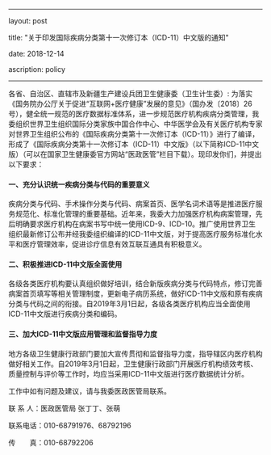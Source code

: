 ﻿---

layout: post

title: "关于印发国际疾病分类第十一次修订本（ICD-11）中文版的通知"

date: 2018-12-14

ascription: policy

---

各省、自治区、直辖市及新疆生产建设兵团卫生健康委（卫生计生委）:
为落实《国务院办公厅关于促进“互联网+医疗健康”发展的意见》（国办发〔2018〕26号），健全统一规范的医疗数据标准体系，进一步规范医疗机构疾病分类管理，我委组织世界卫生组织国际分类家族中国合作中心、中华医学会及有关医疗机构专家对世界卫生组织公布的《国际疾病分类第十一次修订本（ICD-11）》进行了编译，形成了《国际疾病分类第十一次修订本（ICD-11）中文版》（以下简称ICD-11中文版）（可以在国家卫生健康委官方网站“医政医管”栏目下载）。现印发你们，并提出以下要求：
#### 一、充分认识统一疾病分类与代码的重要意义 
疾病分类与代码、手术操作分类与代码、病案首页、医学名词术语等是推进医疗服务规范化、标准化管理的重要基础。近年来，我委大力加强医疗机构病案管理，先后明确要求医疗机构在病案书写中统一使用ICD-9、ICD-10。推广使用世界卫生组织最新修订公布并经我委组织编译的ICD-11中文版，对于提高医疗服务标准化水平和医疗管理效率，促进诊疗信息有效互联互通具有积极意义。
#### 二、积极推进ICD-11中文版全面使用
各级各类医疗机构要认真组织做好培训，结合新版疾病分类与代码特点，修订完善病案首页填写等相关管理制度，更新电子病历系统，做好ICD-11中文版和原有疾病分类与代码之间的衔接。自2019年3月1日起，各级各类医疗机构应当全面使用ICD-11中文版进行疾病分类和编码。
#### 三、加大ICD-11中文版应用管理和监督指导力度 
地方各级卫生健康行政部门要加大宣传贯彻和监督指导力度，指导辖区内医疗机构做好相关工作。自2019年3月1日起，卫生健康行政部门开展医疗机构绩效考核、质量控制与评价等工作时，均应当采用ICD-11中文版进行医疗数据统计分析。 

工作中如有问题及建议，请与我委医政医管局联系。 

联 系 人：医政医管局  张丁丁、张萌 

联系电话：010-68791976、68792196 

传　　真：010-68792206